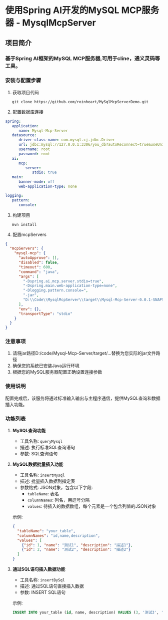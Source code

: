 # 使用Spring AI开发的MySQL MCP服务器 - MysqlMcpServer

## 项目简介

### 基于Spring AI框架的MySQL MCP服务器,可用于cline，通义灵码等工具。

### 安装与配置步骤

1. 获取项目代码

```shell
   git clone https://github.com/roinheart/MySqlMcpServerDemo.git
```

2. 配置数据库连接

```yaml
spring:
   application:
      name: Mysql-Mcp-Server
   datasource:
      driver-class-name: com.mysql.cj.jdbc.Driver
      url: jdbc:mysql://127.0.0.1:3306/you_db?autoReconnect=true&useUnicode=true&characterEncoding=utf8&zeroDateTimeBehavior=convertToNull&useSSL=false&serverTimezone=Asia/Shanghai&allowPublicKeyRetrieval=true
      username: root
      password: root
   ai:
      mcp:
         server:
            stdio: true
   main:
      banner-mode: off
      web-application-type: none

logging:
   pattern:
      console:

```

3. 构建项目

```shell
   mvn install
```

4. 配置mcpServers

```json
{
  "mcpServers": {
    "mysql-mcp": {
      "autoApprove": [],
      "disabled": false,
      "timeout": 600,
      "command": "java",
      "args": [
        "-Dspring.ai.mcp.server.stdio=true",
        "-Dspring.main.web-application-type=none",
        "-Dlogging.pattern.console=",
        "-jar",
        "D:\\Code\\MysqlMcpServer\\target\\Mysql-Mcp-Server-0.0.1-SNAPSHOT.jar"
      ],
      "env": {},
      "transportType": "stdio"
    }
  }
}
```

### 注意事项

1. 请将jar路径D:/code/Mysql-Mcp-Server/target/...替换为您实际的jar文件路径
2. 确保您的系统已安装Java运行环境
3. 根据您的MySQL服务器配置正确设置连接参数

### 使用说明

配置完成后，该服务将通过标准输入输出与主程序通信，提供MySQL查询和数据插入功能。

### 功能列表

1. **MySQL查询功能**
   - 工具名称: `queryMysql`
   - 描述: 执行标准SQL查询语句
   - 参数: SQL查询语句

2. **MySQL数据批量插入功能**
   - 工具名称: `insertMysql`
   - 描述: 批量插入数据到指定表
   - 参数格式: JSON对象，包含以下字段:
     - `tableName`: 表名
     - `columnNames`: 列名，用逗号分隔
     - `values`: 待插入的数据数组，每个元素是一个包含列值的JSON对象

   示例:
   ```json
   {
     "tableName": "your_table",
     "columnNames": "id,name,description",
     "values": [
       {"id": 1, "name": "测试1", "description": "描述1"},
       {"id": 2, "name": "测试2", "description": "描述2"}
     ]
   }
   ```

3. **通过SQL语句插入数据功能**
   - 工具名称: `insertBySql`
   - 描述: 通过SQL语句直接插入数据
   - 参数: INSERT SQL语句

   示例:
   ```sql
   INSERT INTO your_table (id, name, description) VALUES (3, '测试3', '描述3')
   ```